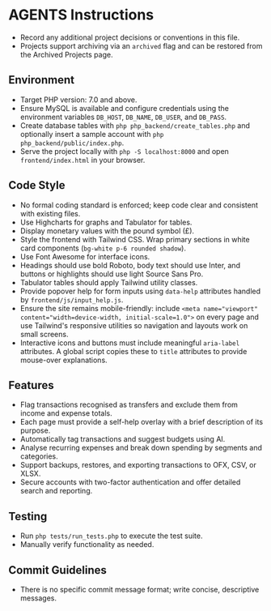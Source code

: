# AGENTS Instructions

- Record any additional project decisions or conventions in this file.
- Projects support archiving via an `archived` flag and can be restored from the Archived Projects page.

## Environment
- Target PHP version: 7.0 and above.
- Ensure MySQL is available and configure credentials using the environment variables `DB_HOST`, `DB_NAME`, `DB_USER`, and `DB_PASS`.
- Create database tables with `php php_backend/create_tables.php` and optionally insert a sample account with `php php_backend/public/index.php`.
- Serve the project locally with `php -S localhost:8000` and open `frontend/index.html` in your browser.

## Code Style
- No formal coding standard is enforced; keep code clear and consistent with existing files.
- Use Highcharts for graphs and Tabulator for tables.
- Display monetary values with the pound symbol (£).
- Style the frontend with Tailwind CSS. Wrap primary sections in white card components (`bg-white p-6 rounded shadow`).
- Use Font Awesome for interface icons.
- Headings should use bold Roboto, body text should use Inter, and buttons or highlights should use light Source Sans Pro.
- Tabulator tables should apply Tailwind utility classes.
- Provide popover help for form inputs using `data-help` attributes handled by `frontend/js/input_help.js`.
- Ensure the site remains mobile-friendly: include `<meta name="viewport" content="width=device-width, initial-scale=1.0">` on
  every page and use Tailwind's responsive utilities so navigation and layouts work on small screens.
 - Interactive icons and buttons must include meaningful `aria-label` attributes. A global script copies these to `title` attributes to provide mouse-over explanations.

## Features
- Flag transactions recognised as transfers and exclude them from income and expense totals.
- Each page must provide a self-help overlay with a brief description of its purpose.
- Automatically tag transactions and suggest budgets using AI.
- Analyse recurring expenses and break down spending by segments and categories.
- Support backups, restores, and exporting transactions to OFX, CSV, or XLSX.
- Secure accounts with two-factor authentication and offer detailed search and reporting.

## Testing
- Run `php tests/run_tests.php` to execute the test suite.
- Manually verify functionality as needed.

## Commit Guidelines
- There is no specific commit message format; write concise, descriptive messages.
